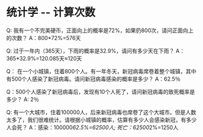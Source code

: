 # 统计学 -- 计算次数

Q: 我有一个不完美硬币，正面向上的概率是72%，如果扔800次，请问正面向上的次数？
A：800*72%=576天

Q: 过于一年内（365天），下雨的概率是32.9%，请问有多少天在下雨？
A：365*32.9%=120.085天≈120天

Q： 在一个小城镇，住着800个人。有一年冬天，新冠病毒席卷着整个城镇，其中有500个人感染了新冠病毒。请问新冠病毒感染的概率是多少？
A：62.5％

Q：500个人感染了新冠病毒后，发现有10个人死了，请问新冠病毒的致死概率是多少？
A: 2％

Q: 有一个大城市，住着100000人，后来新冠病毒也席卷了这个大城市。但是人数太多了，我们很难统计。请根据小城镇的概率，估算有多少人会感染新冠，有多少人会死？
A：感染：100000*62.5%=62500人; 死亡：62500*2%=1250人
